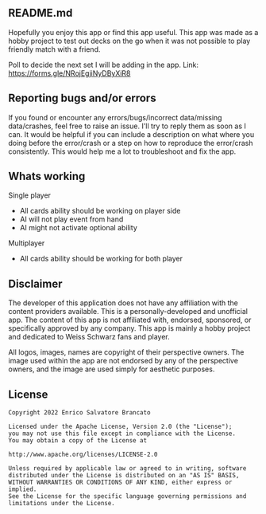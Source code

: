 ## README.md
Hopefully you enjoy this app or find this app useful. This app was made as a hobby project to test out decks on the go when it was not possible to play friendly match with a friend.

Poll to decide the next set I will be adding in the app.
Link: https://forms.gle/NRojEgjiNyDByXiR8

## Reporting bugs and/or errors
If you found or encounter any errors/bugs/incorrect data/missing data/crashes, feel free to raise an issue. I'll try to reply them as soon as I can. It would be helpful if you can include a description on what where you doing before the error/crash or a step on how to reproduce the error/crash consistently. This would help me a lot to troubleshoot and fix the app.

## Whats working
Single player
* All cards ability should be working on player side
* AI will not play event from hand
* AI might not activate optional ability

Multiplayer
* All cards ability should be working for both player

## Disclaimer
The developer of this application does not have any affiliation with the content providers available. This is a personally-developed and unofficial app. The content of this app is not affiliated with, endorsed, sponsored, or specifically approved by any company. This app is mainly a hobby project and dedicated to Weiss Schwarz fans and player.

All logos, images, names are copyright of their perspective owners. The image used within the app are not endorsed by any of the perspective owners, and the image are used simply for aesthetic purposes.

## License

    Copyright 2022 Enrico Salvatore Brancato

    Licensed under the Apache License, Version 2.0 (the "License");
    you may not use this file except in compliance with the License.
    You may obtain a copy of the License at

    http://www.apache.org/licenses/LICENSE-2.0

    Unless required by applicable law or agreed to in writing, software
    distributed under the License is distributed on an "AS IS" BASIS,
    WITHOUT WARRANTIES OR CONDITIONS OF ANY KIND, either express or implied.
    See the License for the specific language governing permissions and
    limitations under the License.
